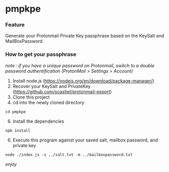 # pmpkpe

### Feature

Generate your Protonmail Private Key passphrase based on the KeySalt and MailBoxPassword

### How to get your passphrase

*note : if you have a unique password on Protonmail, switch to a double password authentification (ProtonMail > Settings > Account)*

1. Install node.js (https://nodejs.org/en/download/package-manager/)
2. Recover your KeySalt and PrivateKey (https://github.com/scastiel/protonmail-export)
3. Clone this project
4. cd into the newly cloned directory

```
cd pmpkpe
```

6. Install the dependencies

```
npm install
```

6. Execute this program against your saved salt, mailbox password, and private key

```
node ./index.js -s ../salt.txt -m ../mailboxpassword.txt
```

*enjoy*



